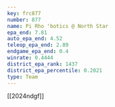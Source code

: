 ```yaml
---
key: frc877
number: 877
name: Pi Rho 'botics @ North Star
epa_end: 7.81
auto_epa_end: 4.52
teleop_epa_end: 2.89
endgame_epa_end: 0.4
winrate: 0.4444
district_epa_rank: 1437
district_epa_percentile: 0.2021
type: Team
---
```

[[2024ndgf]]
